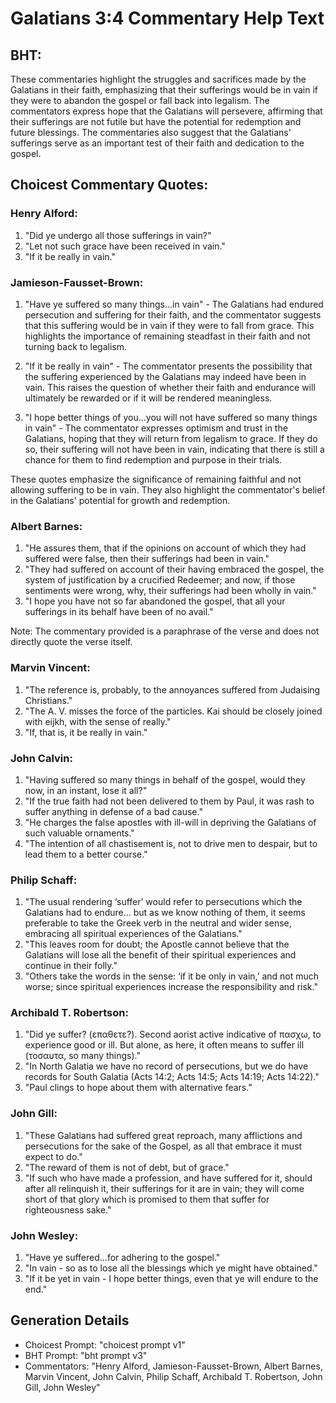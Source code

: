 # Galatians 3:4 Commentary Help Text

## BHT:
These commentaries highlight the struggles and sacrifices made by the Galatians in their faith, emphasizing that their sufferings would be in vain if they were to abandon the gospel or fall back into legalism. The commentators express hope that the Galatians will persevere, affirming that their sufferings are not futile but have the potential for redemption and future blessings. The commentaries also suggest that the Galatians' sufferings serve as an important test of their faith and dedication to the gospel.

## Choicest Commentary Quotes:
### Henry Alford:
1. "Did ye undergo all those sufferings in vain?"
2. "Let not such grace have been received in vain."
3. "If it be really in vain."

### Jamieson-Fausset-Brown:
1. "Have ye suffered so many things...in vain" - The Galatians had endured persecution and suffering for their faith, and the commentator suggests that this suffering would be in vain if they were to fall from grace. This highlights the importance of remaining steadfast in their faith and not turning back to legalism.

2. "If it be really in vain" - The commentator presents the possibility that the suffering experienced by the Galatians may indeed have been in vain. This raises the question of whether their faith and endurance will ultimately be rewarded or if it will be rendered meaningless.

3. "I hope better things of you...you will not have suffered so many things in vain" - The commentator expresses optimism and trust in the Galatians, hoping that they will return from legalism to grace. If they do so, their suffering will not have been in vain, indicating that there is still a chance for them to find redemption and purpose in their trials.

These quotes emphasize the significance of remaining faithful and not allowing suffering to be in vain. They also highlight the commentator's belief in the Galatians' potential for growth and redemption.

### Albert Barnes:
1. "He assures them, that if the opinions on account of which they had suffered were false, then their sufferings had been in vain."
2. "They had suffered on account of their having embraced the gospel, the system of justification by a crucified Redeemer; and now, if those sentiments were wrong, why, their sufferings had been wholly in vain."
3. "I hope you have not so far abandoned the gospel, that all your sufferings in its behalf have been of no avail."

Note: The commentary provided is a paraphrase of the verse and does not directly quote the verse itself.

### Marvin Vincent:
1. "The reference is, probably, to the annoyances suffered from Judaising Christians."
2. "The A. V. misses the force of the particles. Kai should be closely joined with eijkh, with the sense of really."
3. "If, that is, it be really in vain."

### John Calvin:
1. "Having suffered so many things in behalf of the gospel, would they now, in an instant, lose it all?"
2. "If the true faith had not been delivered to them by Paul, it was rash to suffer anything in defense of a bad cause."
3. "He charges the false apostles with ill-will in depriving the Galatians of such valuable ornaments."
4. "The intention of all chastisement is, not to drive men to despair, but to lead them to a better course."

### Philip Schaff:
1. "The usual rendering ‘suffer’ would refer to persecutions which the Galatians had to endure... but as we know nothing of them, it seems preferable to take the Greek verb in the neutral and wider sense, embracing all spiritual experiences of the Galatians."
2. "This leaves room for doubt; the Apostle cannot believe that the Galatians will lose all the benefit of their spiritual experiences and continue in their folly."
3. "Others take the words in the sense: ‘if it be only in vain,’ and not much worse; since spiritual experiences increase the responsibility and risk."

### Archibald T. Robertson:
1. "Did ye suffer? (επαθετε?). Second aorist active indicative of πασχω, to experience good or ill. But alone, as here, it often means to suffer ill (τοσαυτα, so many things)."
2. "In North Galatia we have no record of persecutions, but we do have records for South Galatia (Acts 14:2; Acts 14:5; Acts 14:19; Acts 14:22)."
3. "Paul clings to hope about them with alternative fears."

### John Gill:
1. "These Galatians had suffered great reproach, many afflictions and persecutions for the sake of the Gospel, as all that embrace it must expect to do."
2. "The reward of them is not of debt, but of grace."
3. "If such who have made a profession, and have suffered for it, should after all relinquish it, their sufferings for it are in vain; they will come short of that glory which is promised to them that suffer for righteousness sake."

### John Wesley:
1. "Have ye suffered...for adhering to the gospel." 
2. "In vain - so as to lose all the blessings which ye might have obtained."
3. "If it be yet in vain - I hope better things, even that ye will endure to the end."


## Generation Details
- Choicest Prompt: "choicest prompt v1"
- BHT Prompt: "bht prompt v3"
- Commentators: "Henry Alford, Jamieson-Fausset-Brown, Albert Barnes, Marvin Vincent, John Calvin, Philip Schaff, Archibald T. Robertson, John Gill, John Wesley"
